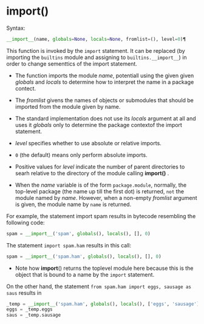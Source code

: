 # __import__()

Syntax:

```python
__import__(name, globals=None, locals=None, fromlist=(), level=0)¶
```

This function is invoked by the `import` statement. It can be replaced (by importing the `builtins` module and assigning to `builtins.__import__`) in order to change sementtics of the import statement.

- The function imports the module *name*, potentiall using the given given *globals* and *locals* to determine how to interpret the name in a package contect. 
- The *fromlist* givens the names of objects or submodules that should be imported from the module given by name.
- The standard implementation does not use its *locals* argument at all and uses it *globals* only to determine the package contextof the import statement.

- *level* specifies whether to use absolute  or relative imports.
- `0` (the default) means only perform absolute imports. 
- Positive values for *level* indicate the number of parent directories to searh relative to the directory of the module calling **__import__()** .

- When the *name* variable is of the form `package.module`, normally, the top-level package (the name up till the first dot) is returned, `not` the module named by *name*. However, when a non-empty *fromlist* argument is given, the module name by `name` is returned.

For example, the statement import spam results in bytecode resembling the following code:

```python
spam = __import__('spam', globals(), locals(), [], 0)
```

The statement `import spam.ham` results in this call:

```python
spam = __import__('spam.ham', globals(), locals(), [], 0)
```

- Note how __import__() returns the toplevel module here because this is the object that is bound to a name by the `import` statement.

On the other hand, the statement `from spam.ham import eggs, sausage as saus` results in

```python
_temp = __import__('spam.ham', globals(), locals(), ['eggs', 'sausage'], 0)
eggs = _temp.eggs
saus = _temp.sausage
```


